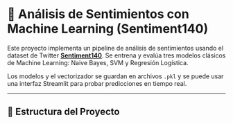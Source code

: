 # 🧠 Análisis de Sentimientos con Machine Learning (Sentiment140)

Este proyecto implementa un pipeline de análisis de sentimientos usando el dataset de Twitter [**Sentiment140**](https://www.kaggle.com/datasets/kazanova/sentiment140/data). Se entrena y evalúa tres modelos clásicos de Machine Learning: Naive Bayes, SVM y Regresión Logística.

Los modelos y el vectorizador se guardan en archivos `.pkl` y se puede usar una interfaz Streamlit para probar predicciones en tiempo real.

---

## 📂 Estructura del Proyecto

